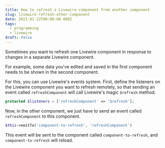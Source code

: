 ```yaml
---
title: How to refresh a Livewire component from another component
slug: livewire-refresh-other-component
date: 2021-01-22T00:00:00.000Z
tags:
  - programming
  - livewire
draft: false
---
```

Sometimes you want to refresh one Livewire component in response to changes in a separate Livewire component. 

For example, some data you've edited and saved in the first component needs to be shown in the second component. 

For this, you can use Livewire's events system. First, define the listeners on the Livewire component you want to refresh remotely, so that sending an event called `refreshComponent` will call Livewire's magic `$refresh` method. 

```php
protected $listeners = ['refreshComponent' => '$refresh'];
```

Now, in the other component, we just have to send an event called `refreshComponent` to this component. 

```php
$this->emitTo('component-to-refresh', 'refreshComponent')
```

This event will be sent to the component called `component-to-refresh`, and `component-to-refresh` will reload. 